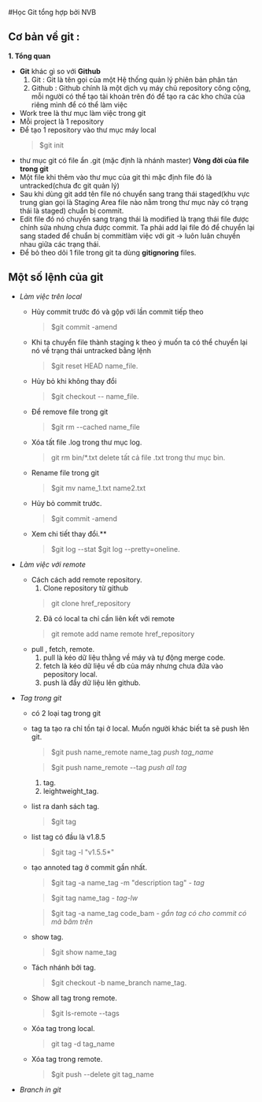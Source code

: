 #Học Git tổng hợp bởi NVB

## Cơ bản về git :

  **1. Tổng quan**

  - **Git** khác gì so với **Github**
    1. Git : Git là tên gọi của một Hệ thống quản lý phiên bản phân tán
    2. Github : Github chính là một dịch vụ máy chủ repository công cộng, mỗi người có thể tạo tài khoản trên đó để tạo ra các kho chứa của riêng mình để có thể làm việc
  - Work tree là thư mục làm việc trong git
  - Mỗi project là 1 repository
  - Để tạo 1 repository vào thư mục máy local
    > $git init
  - thư mục git có file ẩn .git (mặc định là nhánh master)
  **Vòng đời của file trong git**
  - Một file khi thêm vào thư mục của git thì mặc định file đó là untracked(chưa đc git quản lý) 
  - Sau khi dùng git add tên file nó chuyển sang trang thái staged(khu vực trung gian gọi là Staging Area file nào nằm trong thư mục này có trạng thái là staged) chuẩn bị commit.
  - Edit file đó nó chuyển sang trạng thái là modified là trạng thái file được chỉnh sửa nhưng chưa được commit. Ta phải add lại file đó để chuyển lại sang staded để chuẩn bị commitlàm việc với git -> luôn luân chuyển nhau giữa các trạng thái. 
  - Để bỏ theo dõi 1 file trong git ta dùng **gitignoring** files.
## Một số lệnh của git
  - *Làm việc trên local*
    - Hủy commit trước đó và gộp với lần commit tiếp theo
      > $git commit -amend
    - Khi ta chuyển file thành staging k theo ý muốn ta có thể chuyển lại nó về trạng thái untracked bằng lệnh
      > $git reset HEAD name_file.
    - Hủy bỏ khi không thay đổi
      > $git checkout -- name_file. 
    - Để remove file trong git 
      > $git rm --cached  name_file
    - Xóa tất file .log trong thư mục log.
      > git rm bin/\*.txt delete tất cả file .txt trong thư mục bin.
    - Rename file trong git
      > $git mv name_1.txt name2.txt 
    - Hủy bỏ commit trước.
      > $git commit -amend
    - Xem chi tiết thay đổi.**
      > $git log --stat 
      > $git log --pretty=oneline.
  - *Làm việc với remote*    
    - Cách cách add remote repository.
      1. Clone repository từ github
        > git clone href_repository
      2. Đã có local ta chỉ cần liên kết với remote
        > git remote add name remote href_repository  
    - pull , fetch, remote.
      1. pull là kéo dữ liệu thằng về máy và tự động merge code.
      2. fetch là kéo dữ liệu về db của máy nhưng chưa đứa vào pepository local.
      3. push là đẩy dữ liệu lên github.
  - *Tag trong git*
    - có 2 loại tag trong git
    - tag ta tạo ra chỉ tồn tại ở local. Muốn người khác biết ta sẽ push lên git.
      > $git push name_remote name_tag    *push tag_name*
      
      > $git push name_remote --tag       *push all tag*
      1. tag.
      2. leightweight_tag.
    - list ra danh sách tag.
      > $git tag
    - list tag có đầu là v1.8.5
      > $git tag -l "v1.5.5\*" 
    - tạo annoted tag ở commit gần nhất.
      > $git tag -a name_tag -m "description tag" *- tag*
      
      > $git tag name_tag                         *- tag-lw*
      
      > $git tag -a name_tag code_bam             *- gắn tag có cho commit có mã băm trên*
    - show tag.
      > $git show name_tag
    - Tách nhánh bởi tag.
      > $git checkout -b name_branch name_tag.
    - Show all tag trong remote.
      > $git ls-remote --tags
    - Xóa tag trong local.
      > git tag -d tag_name
    - Xóa tag trong remote.
      > $git push --delete git tag_name

  - *Branch in git*
